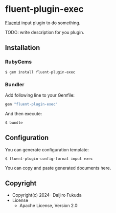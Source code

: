 # fluent-plugin-exec

[Fluentd](https://fluentd.org/) input plugin to do something.

TODO: write description for you plugin.

## Installation

### RubyGems

```
$ gem install fluent-plugin-exec
```

### Bundler

Add following line to your Gemfile:

```ruby
gem "fluent-plugin-exec"
```

And then execute:

```
$ bundle
```

## Configuration

You can generate configuration template:

```
$ fluent-plugin-config-format input exec
```

You can copy and paste generated documents here.

## Copyright

* Copyright(c) 2024- Daijiro Fukuda
* License
  * Apache License, Version 2.0

